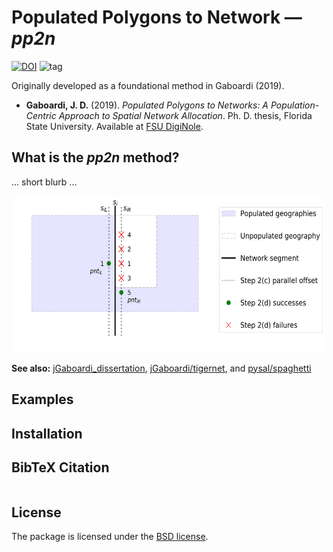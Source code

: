 # Populated Polygons to Network — *pp2n*
[![DOI](https://zenodo.org/badge/244989283.svg)](https://zenodo.org/badge/latestdoi/244989283) ![tag](https://img.shields.io/github/v/release/jGaboardi/pp2n?include_prereleases&sort=semver)

Originally developed as a foundational method in Gaboardi (2019).

 * **Gaboardi, J. D.** (2019). *Populated Polygons to Networks: A Population-Centric Approach to Spatial
Network Allocation*. Ph. D. thesis, Florida State University. Available at [FSU DigiNole](http://fsu.digital.flvc.org/islandora/object/fsu%3A722525).


## What is the *pp2n* method?

... short blurb ...

<p align="center">
<img src="figs/pp2n_concept.png" width="500" height="250" />
</p>


**See also:** [jGaboardi_dissertation](https://github.com/jGaboardi/jGaboardi_dissertation), [jGaboardi/tigernet](https://github.com/jGaboardi/tigernet), and [pysal/spaghetti](https://github.com/pysal/spaghetti)



## Examples


## Installation



## BibTeX Citation
```

```

## License
The package is licensed under the [BSD license](https://github.com/jGaboardi/pp2n/blob/master/LICENSE).
